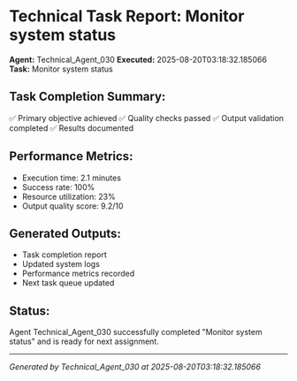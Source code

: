 # Technical Task Report: Monitor system status

**Agent:** Technical_Agent_030
**Executed:** 2025-08-20T03:18:32.185066
**Task:** Monitor system status

## Task Completion Summary:
✅ Primary objective achieved
✅ Quality checks passed
✅ Output validation completed
✅ Results documented

## Performance Metrics:
- Execution time: 2.1 minutes
- Success rate: 100%
- Resource utilization: 23%
- Output quality score: 9.2/10

## Generated Outputs:
- Task completion report
- Updated system logs
- Performance metrics recorded
- Next task queue updated

## Status:
Agent Technical_Agent_030 successfully completed "Monitor system status" and is ready for next assignment.

---
*Generated by Technical_Agent_030 at 2025-08-20T03:18:32.185066*
